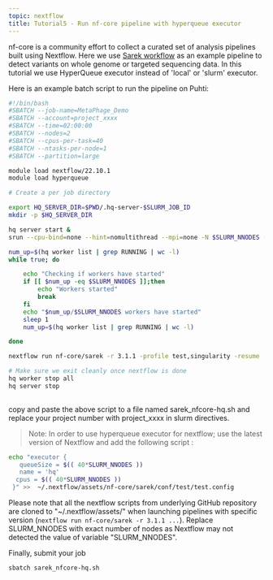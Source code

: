 ```yaml
---
topic: nextflow
title: Tutorial5 - Run nf-core pipeline with hyperqueue executor
---
```


nf-core is a community effort to collect a curated set of analysis pipelines built using Nextflow. Here we use [Sarek workflow](https://github.com/nf-core/sarek) as an example pipeline to detect variants on whole genome or targeted sequencing data.  In this tutorial we use HyperQueue executor instead of 'local' or 'slurm' executor.


Here is an example batch script to run the pipeline on Puhti:
```bash
#!/bin/bash
#SBATCH --job-name=MetaPhage_Demo
#SBATCH --account=project_xxxx
#SBATCH --time=02:00:00
#SBATCH --nodes=2
#SBATCH --cpus-per-task=40
#SBATCH --ntasks-per-node=1
#SBATCH --partition=large

module load nextflow/22.10.1
module load hyperqueue

# Create a per job directory

export HQ_SERVER_DIR=$PWD/.hq-server-$SLURM_JOB_ID
mkdir -p $HQ_SERVER_DIR

hq server start &
srun --cpu-bind=none --hint=nomultithread --mpi=none -N $SLURM_NNODES -n $SLURM_NNODES -c 40 hq worker start --cpus=40 &

num_up=$(hq worker list | grep RUNNING | wc -l)
while true; do

    echo "Checking if workers have started"
    if [[ $num_up -eq $SLURM_NNODES ]];then
        echo "Workers started"
        break
    fi
    echo "$num_up/$SLURM_NNODES workers have started"
    sleep 1
    num_up=$(hq worker list | grep RUNNING | wc -l)

done

nextflow run nf-core/sarek -r 3.1.1 -profile test,singularity -resume

# Make sure we exit cleanly once nextflow is done
hq worker stop all
hq server stop                     
                      
```

copy and paste the above script to a file named sarek_nfcore-hq.sh and replace your project number with project_xxxx in slurm directives.

> Note: In order to use hyperqueue executor for nextflow; use the latest version of Nextflow and add the following script :

```bash
echo "executor {
   queueSize = $(( 40*SLURM_NNODES ))   
   name = 'hq'
  cpus = $(( 40*SLURM_NNODES )) 
 }" >>  ~/.nextflow/assets/nf-core/sarek/conf/test/test.config 

```

Please note that all the nextflow scripts from underlying GitHub repository are cloned to "~/.nextflow/assets/" when launching pipelines with specific version (``` nextflow run nf-core/sarek -r 3.1.1 ... ```).  Replace SLURM_NNODES with exact number of nodes as Nextflow may not detected the value of variable "SLURM_NNODES". 

Finally, submit your job

```bash
sbatch sarek_nfcore-hq.sh

```

